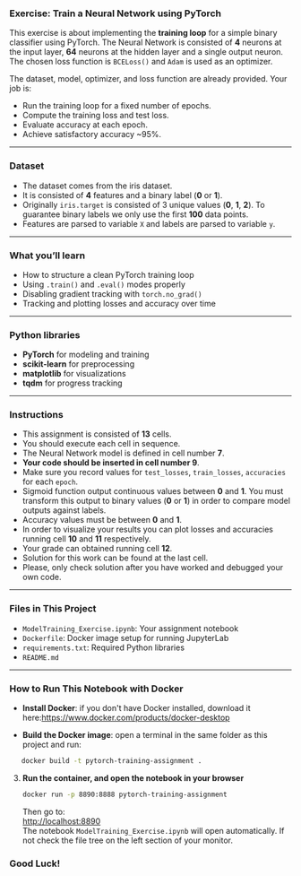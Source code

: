 ### Exercise: Train a Neural Network using PyTorch

This exercise is about implementing the **training loop** for a simple binary classifier using PyTorch. The Neural Network is consisted of **4** neurons at the input layer, **64** neurons at the hidden layer and a single output neuron. The chosen loss function is `BCELoss()` and `Adam` is used as an optimizer.

The dataset, model, optimizer, and loss function are already provided. Your job is:

- Run the training loop for a fixed number of epochs.  
- Compute the training loss and test loss.  
- Evaluate accuracy at each epoch.  
- Achieve satisfactory accuracy ~95%.

---

### Dataset

- The dataset comes from the iris dataset.  
- It is consisted of **4** features and a binary label (**0** or **1**).  
- Originally `iris.target` is consisted of 3 unique values (**0**, **1**, **2**). To guarantee binary labels we only use the first **100** data points.  
- Features are parsed to variable `X` and labels are parsed to variable `y`.

---

### What you’ll learn

- How to structure a clean PyTorch training loop  
- Using `.train()` and `.eval()` modes properly  
- Disabling gradient tracking with `torch.no_grad()`  
- Tracking and plotting losses and accuracy over time

---

### Python libraries

- **PyTorch** for modeling and training  
- **scikit-learn** for preprocessing  
- **matplotlib** for visualizations  
- **tqdm** for progress tracking  

---

### Instructions

- This assignment is consisted of **13** cells.
- You should execute each cell in sequence.
- The Neural Network model is defined in cell number **7**.
- **Your code should be inserted in cell number 9**.
- Make sure you record values for `test_losses`, `train_losses`, `accuracies` for each `epoch`.
- Sigmoid function output continuous values between **0** and **1**. You must transform this output to binary values (**0** or **1**) in order to compare model outputs against labels.
- Accuracy values must be between **0** and **1**.
- In order to visualize your results you can plot losses and accuracies running cell **10** and **11** respectively.
- Your grade can obtained running cell **12**.
- Solution for this work can be found at the last cell.
- Please, only check solution after you have worked and debugged your own code.

---

### Files in This Project

- `ModelTraining_Exercise.ipynb`: Your assignment notebook
- `Dockerfile`: Docker image setup for running JupyterLab
- `requirements.txt`: Required Python libraries
- `README.md`

---

### How to Run This Notebook with Docker

 - **Install Docker**: if you don't have Docker installed, download it here:https://www.docker.com/products/docker-desktop

 - **Build the Docker image**: open a terminal in the same folder as this project and run:
```bash
   docker build -t pytorch-training-assignment .
   ```

3. **Run the container, and open the notebook in your browser**

   ```bash
   docker run -p 8890:8888 pytorch-training-assignment
   ```

   Then go to:  
   [http://localhost:8890](http://localhost:8890)  
   The notebook `ModelTraining_Exercise.ipynb` will open automatically. If not check the file tree on the left section of your monitor.

### Good Luck!
